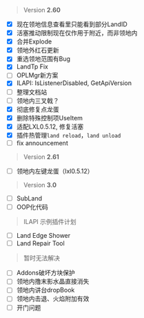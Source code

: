 > Version **2.60**
 - [x] 现在领地信息查看里只能看到部分LandID
 - [x] 活塞推动限制现在仅作用于附近，而非领地内
 - [x] 合并Explode
 - [x] 领地外红石更新
 - [x] 重选领地范围有Bug
 - [x] LandTp Fix
 - [ ] OPLMgr新方案
 - [x] ILAPI: IsListenerDisabled, GetApiVersion
 - [ ] 整理文档站
 - [ ] 领地内三叉戟？
 - [x] 彻底修复点龙蛋
 - [x] 删除特殊控制项UseItem
 - [x] 适配LXL0.5.12, 修复活塞
 - [x] 插件热管理`land reload`，`land unload`
 - [ ] fix announcement

> Version **2.61**
 - [ ] 领地内左键龙蛋（lxl0.5.12）

> Version **3.0**
 - [ ] SubLand
 - [ ] OOP化代码

> ILAPI 示例插件计划
 - [ ] Land Edge Shower
 - [ ] Land Repair Tool

> 暂时无法解决
 - [ ] Addons破坏方块保护
 - [ ] 领地内撸末影水晶直接消失
 - [ ] 领地内讲台dropBook
 - [ ] 领地内击退、火焰附加有效
 - [ ] 开门问题